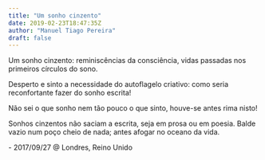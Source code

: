 ```yaml
---
title: "Um sonho cinzento"
date: 2019-02-23T18:47:35Z
author: "Manuel Tiago Pereira"
draft: false
---
```

Um sonho cinzento:
reminiscências da consciência,
vidas passadas nos primeiros
círculos do sono.

Desperto e sinto a necessidade
do autoflagelo criativo:
como seria reconfortante
fazer do sonho escrita!

Não sei o que sonho
nem tão pouco o que
sinto, houve-se antes
rima nisto!

Sonhos cinzentos não saciam a escrita,
seja em prosa ou em poesia.
Balde vazio num poço cheio de nada;
antes afogar no oceano da vida.

\- 2017/09/27 @ Londres, Reino Unido
